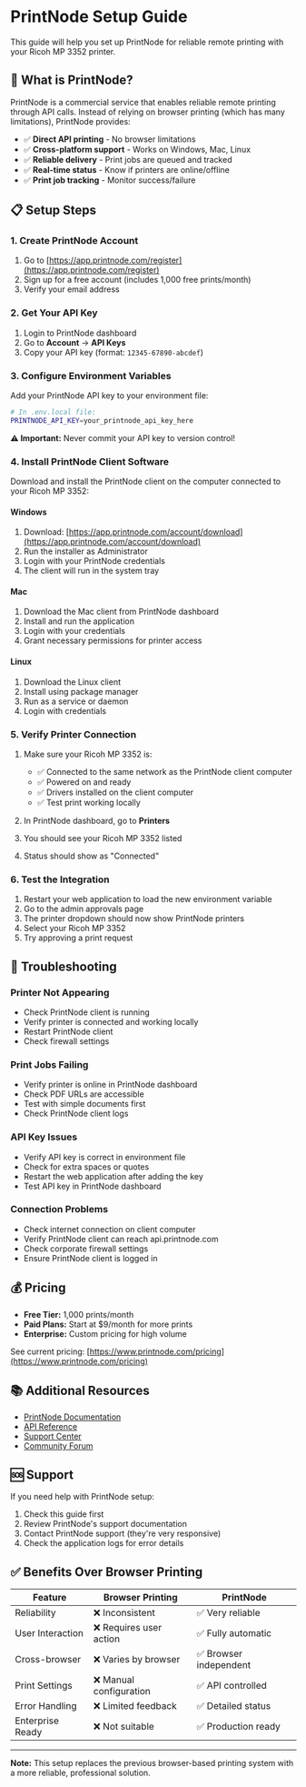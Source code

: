 # PrintNode Setup Guide

This guide will help you set up PrintNode for reliable remote printing with your Ricoh MP 3352 printer.

## 🚀 What is PrintNode?

PrintNode is a commercial service that enables reliable remote printing through API calls. Instead of relying on browser printing (which has many limitations), PrintNode provides:

- ✅ **Direct API printing** - No browser limitations
- ✅ **Cross-platform support** - Works on Windows, Mac, Linux
- ✅ **Reliable delivery** - Print jobs are queued and tracked
- ✅ **Real-time status** - Know if printers are online/offline
- ✅ **Print job tracking** - Monitor success/failure

## 📋 Setup Steps

### 1. Create PrintNode Account

1. Go to [https://app.printnode.com/register](https://app.printnode.com/register)
2. Sign up for a free account (includes 1,000 free prints/month)
3. Verify your email address

### 2. Get Your API Key

1. Login to PrintNode dashboard
2. Go to **Account** → **API Keys**
3. Copy your API key (format: `12345-67890-abcdef`)

### 3. Configure Environment Variables

Add your PrintNode API key to your environment file:

```bash
# In .env.local file:
PRINTNODE_API_KEY=your_printnode_api_key_here
```

**⚠️ Important:** Never commit your API key to version control!

### 4. Install PrintNode Client Software

Download and install the PrintNode client on the computer connected to your Ricoh MP 3352:

#### Windows
1. Download: [https://app.printnode.com/account/download](https://app.printnode.com/account/download)
2. Run the installer as Administrator
3. Login with your PrintNode credentials
4. The client will run in the system tray

#### Mac
1. Download the Mac client from PrintNode dashboard
2. Install and run the application
3. Login with your credentials
4. Grant necessary permissions for printer access

#### Linux
1. Download the Linux client
2. Install using package manager
3. Run as a service or daemon
4. Login with credentials

### 5. Verify Printer Connection

1. Make sure your Ricoh MP 3352 is:
   - ✅ Connected to the same network as the PrintNode client computer
   - ✅ Powered on and ready
   - ✅ Drivers installed on the client computer
   - ✅ Test print working locally

2. In PrintNode dashboard, go to **Printers**
3. You should see your Ricoh MP 3352 listed
4. Status should show as "Connected"

### 6. Test the Integration

1. Restart your web application to load the new environment variable
2. Go to the admin approvals page
3. The printer dropdown should now show PrintNode printers
4. Select your Ricoh MP 3352
5. Try approving a print request

## 🔧 Troubleshooting

### Printer Not Appearing
- Check PrintNode client is running
- Verify printer is connected and working locally
- Restart PrintNode client
- Check firewall settings

### Print Jobs Failing
- Verify printer is online in PrintNode dashboard
- Check PDF URLs are accessible
- Test with simple documents first
- Check PrintNode client logs

### API Key Issues
- Verify API key is correct in environment file
- Check for extra spaces or quotes
- Restart the web application after adding the key
- Test API key in PrintNode dashboard

### Connection Problems
- Check internet connection on client computer
- Verify PrintNode client can reach api.printnode.com
- Check corporate firewall settings
- Ensure PrintNode client is logged in

## 💰 Pricing

- **Free Tier:** 1,000 prints/month
- **Paid Plans:** Start at $9/month for more prints
- **Enterprise:** Custom pricing for high volume

See current pricing: [https://www.printnode.com/pricing](https://www.printnode.com/pricing)

## 📚 Additional Resources

- [PrintNode Documentation](https://www.printnode.com/docs)
- [API Reference](https://www.printnode.com/docs/api)
- [Support Center](https://support.printnode.com)
- [Community Forum](https://community.printnode.com)

## 🆘 Support

If you need help with PrintNode setup:

1. Check this guide first
2. Review PrintNode's support documentation
3. Contact PrintNode support (they're very responsive)
4. Check the application logs for error details

## ✅ Benefits Over Browser Printing

| Feature | Browser Printing | PrintNode |
|---------|------------------|-----------|
| Reliability | ❌ Inconsistent | ✅ Very reliable |
| User Interaction | ❌ Requires user action | ✅ Fully automatic |
| Cross-browser | ❌ Varies by browser | ✅ Browser independent |
| Print Settings | ❌ Manual configuration | ✅ API controlled |
| Error Handling | ❌ Limited feedback | ✅ Detailed status |
| Enterprise Ready | ❌ Not suitable | ✅ Production ready |

---

**Note:** This setup replaces the previous browser-based printing system with a more reliable, professional solution. 